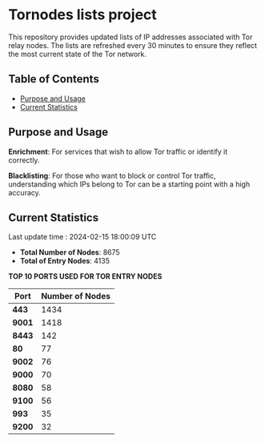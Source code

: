 # Tornodes lists project

This repository provides updated lists of IP addresses associated with Tor relay nodes. The lists are refreshed every 30 minutes to ensure they reflect the most current state of the Tor network.

## Table of Contents

- [Purpose and Usage](#purpose-and-usage)
- [Current Statistics](#current-statistics)


## Purpose and Usage

**Enrichment**: For services that wish to allow Tor traffic or identify it correctly.

**Blacklisting**: For those who want to block or control Tor traffic, understanding which IPs belong to Tor can be a starting point with a high accuracy.

## Current Statistics

Last update time : 2024-02-15 18:00:09 UTC

- **Total Number of Nodes**: 8675
- **Total of Entry Nodes**: 4135

**TOP 10 PORTS USED FOR TOR ENTRY NODES**

| **Port** | **Number of Nodes** |
|------|-----------------|
| **443**   | 1434  |
| **9001**   | 1418  |
| **8443**   | 142  |
| **80**   | 77  |
| **9002**   | 76  |
| **9000**   | 70  |
| **8080**   | 58  |
| **9100**   | 56  |
| **993**   | 35  |
| **9200**   | 32  |

